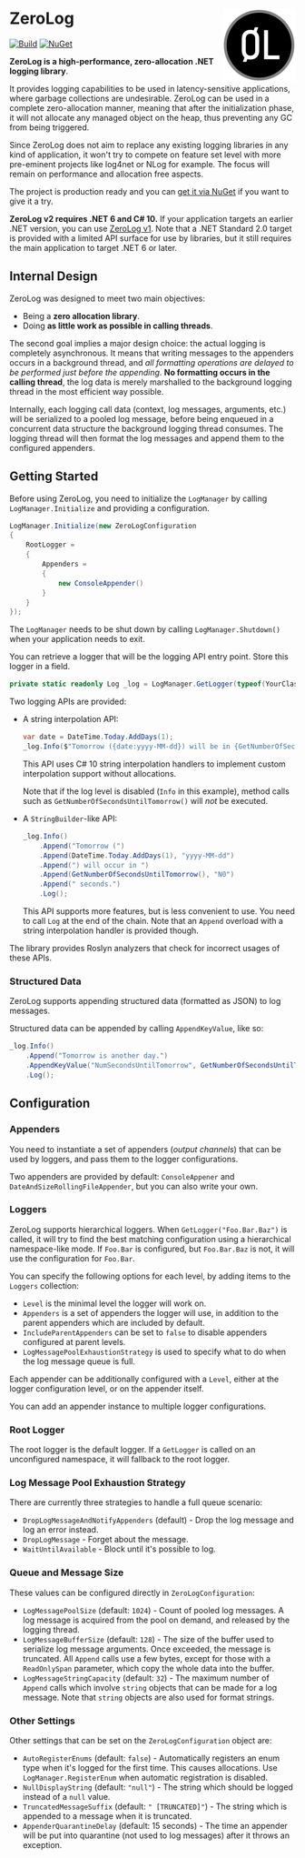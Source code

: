 # ZeroLog                    <a href="#"><img src="icon.png" align="right" alt="Logo" /></a>

[![Build](https://github.com/Abc-Arbitrage/ZeroLog/workflows/Build/badge.svg)](https://github.com/Abc-Arbitrage/ZeroLog/actions?query=workflow%3ABuild)
[![NuGet](https://img.shields.io/nuget/v/ZeroLog.svg?label=NuGet&logo=NuGet)](http://www.nuget.org/packages/ZeroLog/)

**ZeroLog is a high-performance, zero-allocation .NET logging library**.

It provides logging capabilities to be used in latency-sensitive applications, where garbage collections are undesirable. ZeroLog can be used in a complete zero-allocation manner, meaning that after the initialization phase, it will not allocate any managed object on the heap, thus preventing any GC from being triggered.

Since ZeroLog does not aim to replace any existing logging libraries in any kind of application, it won't try to compete on feature set level with more pre-eminent projects like log4net or NLog for example. The focus will remain on performance and allocation free aspects.

The project is production ready and you can [get it via NuGet](https://www.nuget.org/packages/ZeroLog) if you want to give it a try.

**ZeroLog v2 requires .NET 6 and C# 10.** If your application targets an earlier .NET version, you can use [ZeroLog v1](https://github.com/Abc-Arbitrage/ZeroLog/tree/v1). Note that a .NET Standard 2.0 target is provided with a limited API surface for use by libraries, but it still requires the main application to target .NET 6 or later.


## Internal Design
 
ZeroLog was designed to meet two main objectives:

 - Being a **zero allocation library**.
 - Doing **as little work as possible in calling threads**.

The second goal implies a major design choice: the actual logging is completely asynchronous. It means that writing messages to the appenders occurs in a background thread, and *all formatting operations are delayed to be performed just before the appending*. **No formatting occurs in the calling thread**, the log data is merely marshalled to the background logging thread in the most efficient way possible.

Internally, each logging call data (context, log messages, arguments, etc.) will be serialized to a pooled log message, before being enqueued in a concurrent data structure the background logging thread consumes. The logging thread will then format the log messages and append them to the configured appenders.


## Getting Started

Before using ZeroLog, you need to initialize the `LogManager` by calling `LogManager.Initialize` and providing a configuration.

```csharp
LogManager.Initialize(new ZeroLogConfiguration
{
    RootLogger =
    {
        Appenders =
        {
            new ConsoleAppender()
        }
    }
});
```

The `LogManager` needs to be shut down by calling `LogManager.Shutdown()` when your application needs to exit.

You can retrieve a logger that will be the logging API entry point. Store this logger in a field.

```csharp
private static readonly Log _log = LogManager.GetLogger(typeof(YourClass));
```

Two logging APIs are provided:

 - A string interpolation API:
    
    ```csharp
    var date = DateTime.Today.AddDays(1); 
    _log.Info($"Tomorrow ({date:yyyy-MM-dd}) will be in {GetNumberOfSecondsUntilTomorrow():N0} seconds.");
    ```
    
    This API uses C# 10 string interpolation handlers to implement custom interpolation support without allocations.

    Note that if the log level is disabled (`Info` in this example), method calls such as `GetNumberOfSecondsUntilTomorrow()` will *not* be executed. 


 - A `StringBuilder`-like API:

    ```csharp
    _log.Info()
        .Append("Tomorrow (")
        .Append(DateTime.Today.AddDays(1), "yyyy-MM-dd")
        .Append(") will occur in ")
        .Append(GetNumberOfSecondsUntilTomorrow(), "N0")
        .Append(" seconds.")
        .Log();
    ```

    This API supports more features, but is less convenient to use. You need to call `Log` at the end of the chain. Note that an `Append` overload with a string interpolation handler is provided though.

The library provides Roslyn analyzers that check for incorrect usages of these APIs.


### Structured Data

ZeroLog supports appending structured data (formatted as JSON) to log messages.

Structured data can be appended by calling `AppendKeyValue`, like so:

```csharp
_log.Info()
    .Append("Tomorrow is another day.")
    .AppendKeyValue("NumSecondsUntilTomorrow", GetNumberOfSecondsUntilTomorrow())
    .Log();
```


## Configuration

### Appenders

You need to instantiate a set of appenders (*output channels*) that can be used by loggers, and pass them to the logger configurations.

Two appenders are provided by default: `ConsoleAppener` and `DateAndSizeRollingFileAppender`, but you can also write your own.

### Loggers

ZeroLog supports hierarchical loggers. When `GetLogger("Foo.Bar.Baz")` is called, it will try to find the best matching configuration using a hierarchical namespace-like mode. If `Foo.Bar` is configured, but `Foo.Bar.Baz` is not, it will use the configuration for `Foo.Bar`.

You can specify the following options for each level, by adding items to the `Loggers` collection:

 - `Level` is the minimal level the logger will work on.
 - `Appenders` is a set of appenders the logger will use, in addition to the parent appenders which are included by default.
 - `IncludeParentAppenders` can be set to `false` to disable appenders configured at parent levels.
 - `LogMessagePoolExhaustionStrategy` is used to specify what to do when the log message queue is full.

Each appender can be additionally configured with a `Level`, either at the logger configuration level, or on the appender itself.

You can add an appender instance to multiple logger configurations.

### Root Logger

The root logger is the default logger. If a `GetLogger` is called on an unconfigured namespace, it will fallback to the root logger.

### Log Message Pool Exhaustion Strategy

There are currently three strategies to handle a full queue scenario:

 - `DropLogMessageAndNotifyAppenders` (default) - Drop the log message and log an error instead.
 - `DropLogMessage` - Forget about the message.
 - `WaitUntilAvailable` - Block until it's possible to log.

### Queue and Message Size

These values can be configured directly in `ZeroLogConfiguration`:

 - `LogMessagePoolSize` (default: `1024`) - Count of pooled log messages. A log message is acquired from the pool on demand, and released by the logging thread.
 - `LogMessageBufferSize` (default: `128`) - The size of the buffer used to serialize log message arguments. Once exceeded, the message is truncated. All `Append` calls use a few bytes, except for those with a `ReadOnlySpan` parameter, which copy the whole data into the buffer.
 - `LogMessageStringCapacity` (default: `32`) - The maximum number of `Append` calls which involve `string` objects that can be made for a log message. Note that `string` objects are also used for format strings.

### Other Settings

Other settings that can be set on the `ZeroLogConfiguration` object are:

 - `AutoRegisterEnums` (default: `false`) - Automatically registers an enum type when it's logged for the first time. This causes allocations. Use `LogManager.RegisterEnum` when automatic registration is disabled.
 - `NullDisplayString` (default: `"null"`) - The string which should be logged instead of a `null` value.
 - `TruncatedMessageSuffix` (default: `" [TRUNCATED]"`) - The string which is appended to a message when it is truncated.
 - `AppenderQuarantineDelay` (default: 15 seconds) - The time an appender will be put into quarantine (not used to log messages) after it throws an exception.
